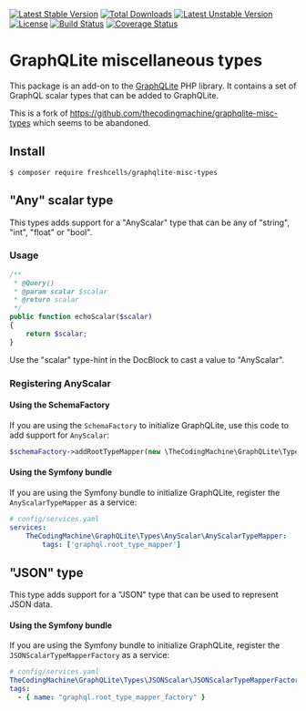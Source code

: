 [![Latest Stable Version](https://poser.pugx.org/thecodingmachine/graphqlite-misc-types/v/stable)](https://packagist.org/packages/thecodingmachine/graphqlite-misc-types)
[![Total Downloads](https://poser.pugx.org/thecodingmachine/graphqlite-misc-types/downloads)](https://packagist.org/packages/thecodingmachine/graphqlite-misc-types)
[![Latest Unstable Version](https://poser.pugx.org/thecodingmachine/graphqlite-misc-types/v/unstable)](https://packagist.org/packages/thecodingmachine/graphqlite-misc-types)
[![License](https://poser.pugx.org/thecodingmachine/graphqlite-misc-types/license)](https://packagist.org/packages/thecodingmachine/graphqlite-misc-types)
[![Build Status](https://travis-ci.org/thecodingmachine/graphqlite-misc-types.svg?branch=master)](https://travis-ci.org/thecodingmachine/graphqlite-misc-types)
[![Coverage Status](https://coveralls.io/repos/thecodingmachine/graphqlite-misc-types/badge.svg?branch=master&service=github)](https://coveralls.io/github/thecodingmachine/graphqlite-misc-types?branch=master)

# GraphQLite miscellaneous types

This package is an add-on to the [GraphQLite](http://graphqlite.thecodingmachine.io/) PHP library.
It contains a set of GraphQL scalar types that can be added to GraphQLite.

This is a fork of https://github.com/thecodingmachine/graphqlite-misc-types which seems to be abandoned.

## Install

```console
$ composer require freshcells/graphqlite-misc-types
```

## "Any" scalar type

This types adds support for a "AnyScalar" type that can be any of "string", "int", "float" or "bool".

### Usage

```php
/**
 * @Query()
 * @param scalar $scalar
 * @return scalar
 */
public function echoScalar($scalar)
{
    return $scalar;
}
```

Use the "scalar" type-hint in the DocBlock to cast a value to "AnyScalar".

### Registering AnyScalar

#### Using the SchemaFactory

If you are using the `SchemaFactory` to initialize GraphQLite, use this code to add support for `AnyScalar`:

```php
$schemaFactory->addRootTypeMapper(new \TheCodingMachine\GraphQLite\Types\AnyScalar\AnyScalarTypeMapper());
```

#### Using the Symfony bundle

If you are using the Symfony bundle to initialize GraphQLite, register the `AnyScalarTypeMapper` as a service:

```yaml
# config/services.yaml
services:
    TheCodingMachine\GraphQLite\Types\AnyScalar\AnyScalarTypeMapper:
        tags: ['graphql.root_type_mapper']
```

## "JSON" type

This type adds support for a "JSON" type that can be used to represent JSON data.

#### Using the Symfony bundle

If you are using the Symfony bundle to initialize GraphQLite, register the `JSONScalarTypeMapperFactory` as a service:

```yaml
# config/services.yaml
TheCodingMachine\GraphQLite\Types\JSONScalar\JSONScalarTypeMapperFactory:
tags:
  - { name: "graphql.root_type_mapper_factory" }
```
